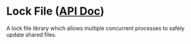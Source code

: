 # Lock File ([API Doc](https://aradzie.github.io/fsx/fsx-lockfile/))

A lock file library which allows multiple concurrent processes to safely update
shared files.
